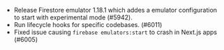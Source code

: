 - Release Firestore emulator 1.18.1 which addes a emulator configuration to start with experimental mode (#5942).
- Run lifecycle hooks for specific codebases. (#6011)
- Fixed issue causing `firebase emulators:start` to crash in Next.js apps (#6005)
